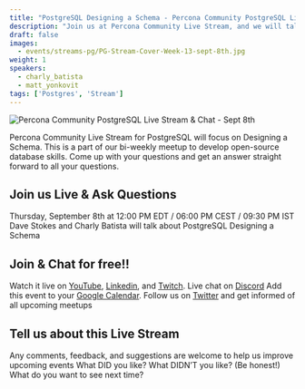 ```yaml
---
title: "PostgreSQL Designing a Schema - Percona Community PostgreSQL Live Stream & Chat - Sept, 8th"
description: "Join us at Percona Community Live Stream, and we will talk about PostgreSQL Designing a Schema with database experts on Thursday, September 8th at 12:00 PM EDT / 06:00 PM CEST / 09:30 PM IST"
draft: false
images:
  - events/streams-pg/PG-Stream-Cover-Week-13-sept-8th.jpg
weight: 1
speakers:
  - charly_batista
  - matt_yonkovit
tags: ['Postgres', 'Stream']
---
```


![Percona Community PostgreSQL Live Stream & Chat - Sept 8th](events/streams-pg/PG-Stream-Cover-Week-13-sept-8th.jpg)

Percona Community Live Stream for PostgreSQL will focus on Designing a Schema. This is a part of our bi-weekly meetup to develop open-source database skills. Come up with your questions and get an answer straight forward to all your questions.

## Join us Live & Ask Questions

Thursday, September 8th at 12:00 PM EDT / 06:00 PM CEST / 09:30 PM IST
Dave Stokes and Charly Batista will talk about PostgreSQL Designing a Schema

## Join & Chat for free!!
Watch it live on [YouTube](https://www.youtube.com/watch?v=3-hntRj6J4I), [Linkedin](https://www.linkedin.com/feed/update/urn:li:ugcPost:6972547674822615040/), and [Twitch](https://www.twitch.tv/perconacommunity).
Live chat on [Discord](http://per.co.na/discord)
Add this event to your [Google Calendar](https://calendar.google.com/event?action=TEMPLATE&tmeid=a251OWMxdmY2cnNxdnUxOGExc2x2aTJhbXFfMjAyMjA5MDhUMTYwMDAwWiBmcmVkZWwubWFtaW5kcmFAcGVyY29uYS5jb20&tmsrc=fredel.mamindra%40percona.com).
Follow us on [Twitter](https://twitter.com/PerconaBytes) and get informed of all upcoming meetups

## Tell us about this Live Stream
Any comments, feedback, and suggestions are welcome to help us improve upcoming events
What DID you like?
What DIDN’T you like? (Be honest!)
What do you want to see next time?

